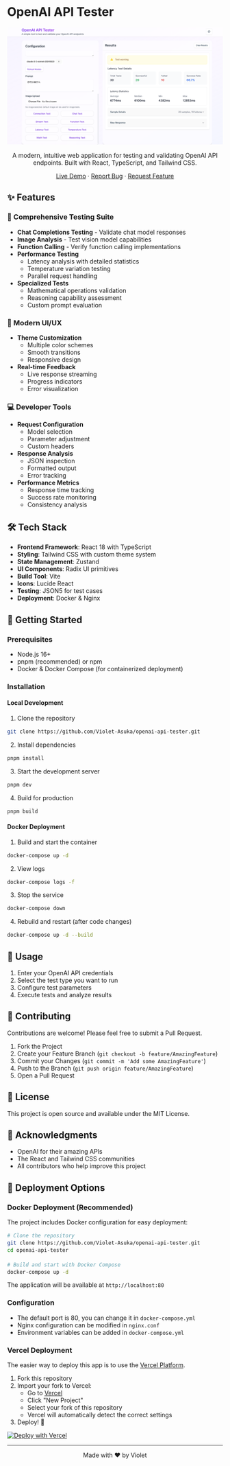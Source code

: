 # OpenAI API Tester

<div align="center">

![OpenAI API Tester](public/screenshot.png)

A modern, intuitive web application for testing and validating OpenAI API endpoints. Built with React, TypeScript, and Tailwind CSS.

[Live Demo](http://72.18.83.136:3007/) · [Report Bug](../../issues) · [Request Feature](../../issues)

</div>

## ✨ Features

### 🚀 Comprehensive Testing Suite
- **Chat Completions Testing** - Validate chat model responses
- **Image Analysis** - Test vision model capabilities
- **Function Calling** - Verify function calling implementations
- **Performance Testing**
  - Latency analysis with detailed statistics
  - Temperature variation testing
  - Parallel request handling
- **Specialized Tests**
  - Mathematical operations validation
  - Reasoning capability assessment
  - Custom prompt evaluation

### 🎨 Modern UI/UX
- **Theme Customization**
  - Multiple color schemes
  - Smooth transitions
  - Responsive design
- **Real-time Feedback**
  - Live response streaming
  - Progress indicators
  - Error visualization

### 💻 Developer Tools
- **Request Configuration**
  - Model selection
  - Parameter adjustment
  - Custom headers
- **Response Analysis**
  - JSON inspection
  - Formatted output
  - Error tracking
- **Performance Metrics**
  - Response time tracking
  - Success rate monitoring
  - Consistency analysis

## 🛠️ Tech Stack

- **Frontend Framework**: React 18 with TypeScript
- **Styling**: Tailwind CSS with custom theme system
- **State Management**: Zustand
- **UI Components**: Radix UI primitives
- **Build Tool**: Vite
- **Icons**: Lucide React
- **Testing**: JSON5 for test cases
- **Deployment**: Docker & Nginx

## 🚀 Getting Started

### Prerequisites

- Node.js 16+
- pnpm (recommended) or npm
- Docker & Docker Compose (for containerized deployment)

### Installation

#### Local Development
1. Clone the repository
```bash
git clone https://github.com/Violet-Asuka/openai-api-tester.git
```

2. Install dependencies
```bash
pnpm install
```

3. Start the development server
```bash
pnpm dev
```

4. Build for production
```bash
pnpm build
```

#### Docker Deployment
1. Build and start the container
```bash
docker-compose up -d
```

2. View logs
```bash
docker-compose logs -f
```

3. Stop the service
```bash
docker-compose down
```

4. Rebuild and restart (after code changes)
```bash
docker-compose up -d --build
```

## 📖 Usage

1. Enter your OpenAI API credentials
2. Select the test type you want to run
3. Configure test parameters
4. Execute tests and analyze results

## 🤝 Contributing

Contributions are welcome! Please feel free to submit a Pull Request.

1. Fork the Project
2. Create your Feature Branch (`git checkout -b feature/AmazingFeature`)
3. Commit your Changes (`git commit -m 'Add some AmazingFeature'`)
4. Push to the Branch (`git push origin feature/AmazingFeature`)
5. Open a Pull Request

## 📝 License

This project is open source and available under the MIT License.

## 🙏 Acknowledgments

- OpenAI for their amazing APIs
- The React and Tailwind CSS communities
- All contributors who help improve this project

## 🚀 Deployment Options

### Docker Deployment (Recommended)

The project includes Docker configuration for easy deployment:

```bash
# Clone the repository
git clone https://github.com/Violet-Asuka/openai-api-tester.git
cd openai-api-tester

# Build and start with Docker Compose
docker-compose up -d
```

The application will be available at `http://localhost:80`

### Configuration

- The default port is 80, you can change it in `docker-compose.yml`
- Nginx configuration can be modified in `nginx.conf`
- Environment variables can be added in `docker-compose.yml`

### Vercel Deployment

The easier way to deploy this app is to use the [Vercel Platform](https://vercel.com).

1. Fork this repository
2. Import your fork to Vercel:
   - Go to [Vercel](https://vercel.com)
   - Click "New Project"
   - Select your fork of this repository
   - Vercel will automatically detect the correct settings
3. Deploy! 🎉

[![Deploy with Vercel](https://vercel.com/button)](https://vercel.com/new/clone?repository-url=https%3A%2F%2Fgithub.com%2FViolet-Asuka%2Fopenai-api-tester)

---

<div align="center">
Made with ❤️ by Violet
</div>